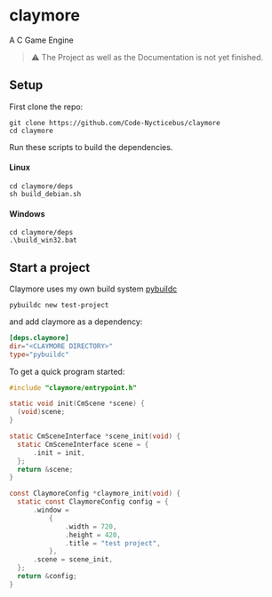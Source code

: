 # claymore
A C Game Engine

> ⚠️ The Project as well as the Documentation is not yet finished.

## Setup
First clone the repo:

```terminal
git clone https://github.com/Code-Nycticebus/claymore
cd claymore
```

Run these scripts to build the dependencies.

#### Linux
```
cd claymore/deps
sh build_debian.sh
```

#### Windows
```
cd claymore/deps
.\build_win32.bat
```


## Start a project
Claymore uses my own build system [pybuildc](https://github.com/Code-Nycticebus/pybuildc)

```
pybuildc new test-project
```

and add claymore as a dependency:

```toml
[deps.claymore]
dir="<CLAYMORE DIRECTORY>" 
type="pybuildc"
```


To get a quick program started:

```c
#include "claymore/entrypoint.h"

static void init(CmScene *scene) {
  (void)scene;
}

static CmSceneInterface *scene_init(void) {
  static CmSceneInterface scene = {
      .init = init,
  };
  return &scene;
}

const ClaymoreConfig *claymore_init(void) {
  static const ClaymoreConfig config = {
      .window =
          {
              .width = 720,
              .height = 420,
              .title = "test project",
          },
      .scene = scene_init,
  };
  return &config;
}
```
